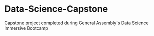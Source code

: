 # Data-Science-Capstone
Capstone project completed during General Assembly's Data Science Immersive Bootcamp
